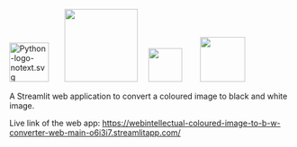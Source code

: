 <img src="https://upload.wikimedia.org/wikipedia/commons/thumb/c/c3/Python-logo-notext.svg/1200px-Python-logo-notext.svg.png" alt="Python-logo-notext.svg" width=70>      
<img src="https://streamlit.io/images/brand/streamlit-mark-color.svg" width=130>    
<img src="https://upload.wikimedia.org/wikipedia/commons/3/32/OpenCV_Logo_with_text_svg_version.svg" width=60>       
<img src="https://www.vectorlogo.zone/logos/numpy/numpy-icon.svg" width=80>


A Streamlit web application to convert a coloured image to black and white image. <br/>

Live link of the web app: https://webintellectual-coloured-image-to-b-w-converter-web-main-o6i3i7.streamlitapp.com/